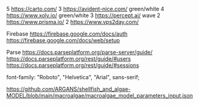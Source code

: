 5 https://carto.com/
3 https://avident-nice.com/ green/white
4 https://www.xolv.io/ green/white
3 https://percept.ai/ wave
2 https://www.prisma.io/
2 https://www.vps2day.com/

Firebase
    https://firebase.google.com/docs/auth
    https://firebase.google.com/docs/web/setup
    
Parse
    https://docs.parseplatform.org/parse-server/guide/
    https://docs.parseplatform.org/rest/guide/#users
    https://docs.parseplatform.org/rest/guide/#sessions
<!-- Video:  https://dmreef.com/ -->

font-family: "Roboto", "Helvetica", "Arial", sans-serif;
  

https://github.com/ARGANS/shellfish_and_algae-MODEL/blob/main/macroalgae/macroalgae_model_parameters_input.json
